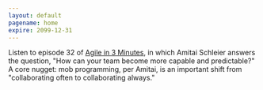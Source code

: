 ```yaml
---
layout: default
pagename: home
expire: 2099-12-31
---
```

Listen to episode 32 of [Agile in 3 Minutes](https://agilein3minut.es/32/), in which Amitai Schleier answers the question, "How can your team become more capable and predictable?" A core nugget: mob programming, per Amitai, is an important shift from "collaborating often to collaborating always."
